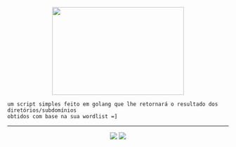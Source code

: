 <p align="center">
  <img src="https://gophercises.com/img/gophercises_lifting.gif" width="300" height="200">
</p>

    um script simples feito em golang que lhe retornará o resultado dos diretórios/subdomínios 
    obtidos com base na sua wordlist =]
    
---
<p align="center">
  <img src="https://user-images.githubusercontent.com/44043159/130534295-7097d06c-c4ca-4c2f-86a1-65636536f668.png">
  <img src="https://user-images.githubusercontent.com/44043159/130534366-aa680f53-b1b5-49fc-8698-2fc91793bb09.png">
</p>
